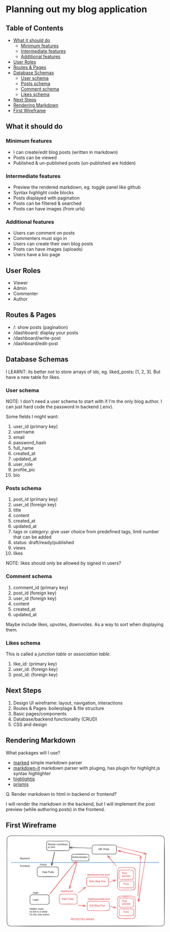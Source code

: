 # Planning out my blog application

## Table of Contents

- [What it should do](#what-it-should-do)
  - [Minimum features](#minimum-features)
  - [Intermediate features](#intermediate-features)
  - [Additional features](#additional-features)
- [User Roles](#user-roles)
- [Routes & Pages](#routes--pages)
- [Database Schemas](#database-schemas)
  - [User schema](#user-schema)
  - [Posts schema](#posts-schema)
  - [Comment schema](#comment-schema)
  - [Likes schema](#likes-schema)
- [Next Steps](#next-steps)
- [Rendering Markdown](#rendering-markdown)
- [First Wireframe](#first-wireframe)

## What it should do

### Minimum features

- I can create/edit blog posts (written in markdown)
- Posts can be viewed
- Published & un-published posts (un-published are hidden)

### Intermediate features

- Preview the rendered markdown, eg. toggle panel like github
- Syntax highlight code blocks
- Posts displayed with pagination
- Posts can be filtered & searched
- Posts can have images (from urls)

### Additional features

- Users can comment on posts
- Commenters must sign in
- Users can create their own blog posts
- Posts can have images (uploads)
- Users have a bio page

## User Roles

- Viewer
- Admin
- Commenter
- Author

## Routes & Pages

- /: show posts (pagination)
- /dashboard: display your posts
- /dashboard/write-post
- /dashboard/edit-post

## Database Schemas

I LEARNT: its better not to store arrays of ids, eg. liked_posts: [1, 2, 3]. But have a new table for likes.

### User schema

NOTE: I don't need a user schema to start with if I'm the only blog author. I can just hard code the password in backend (.env).

Some fields I might want:

1. user_id (primary key)
1. username
1. email
1. password_hash
1. full_name
1. created_at
1. updated_at
1. user_role
1. profile_pic
1. bio

### Posts schema

1. post_id (primary key)
1. user_id (foreign key)
1. title
1. content
1. created_at
1. updated_at
1. tags or category: give user choice from predefined tags, limit number that can be added
1. status: draft/ready/published
1. views
1. likes

NOTE: likes should only be allowed by signed in users?

### Comment schema

1. comment_id (primary key)
1. post_id (foreign key)
1. user_id (foreign key)
1. content
1. created_at
1. updated_at

Maybe include likes, upvotes, downvotes. As a way to sort when displaying them.

### Likes schema

This is called a _junction table_ or _association table_.

1. like_id: (primary key)
1. user_id: (foreign key)
1. post_id: (foreign key)

## Next Steps

1. Design UI wireframe: layout, navigation, interactions
2. Routes & Pages: boilerplage & file structure
3. Basic pages/components
4. Database/backend functionality (CRUD)
5. CSS and design

## Rendering Markdown

What packages will I use?

- [marked](https://marked.js.org/) simple markdown parser
- [markdown-it](https://www.npmjs.com/package/markdown-it#syntax-highlighting) markdown parser with pluging, has plugin for highlight.js syntax highlighter
- [highlightjs](https://highlightjs.org/)
- [prismjs](https://prismjs.com/)

Q. Render markdown to html in backend or frontend?

I will render the markdown in the backend, but I will implement the post preview (while authoring posts) in the frontend.

## First Wireframe

![](./blog-app-wireframe.png)
